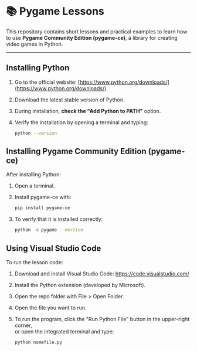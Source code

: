 # 📚 Pygame Lessons

This repository contains short lessons and practical examples to learn how to use **Pygame Community Edition (pygame-ce)**, a library for creating video games in Python.

---

## Installing Python

1. Go to the official website: [https://www.python.org/downloads/](https://www.python.org/downloads/)
2. Download the latest stable version of Python.
3. During installation, **check the "Add Python to PATH"** option.
4. Verify the installation by opening a terminal and typing:

   ```bash
   python --version

## Installing Pygame Community Edition (pygame-ce)

After installing Python:

1. Open a terminal.

2. Install pygame-ce with:
    ```bash
    pip install pygame-ce

3. To verify that it is installed correctly:
    ```bash
    python -m pygame --version

## Using Visual Studio Code

To run the lesson code:

1. Download and install Visual Studio Code: https://code.visualstudio.com/

2. Install the Python extension (developed by Microsoft).

3. Open the repo folder with File > Open Folder.

4. Open the file you want to run.

5. To run the program, click the "Run Python File" button in the upper-right corner,<br />
   or open the integrated terminal and type:
    ```bash
    python nomefile.py

